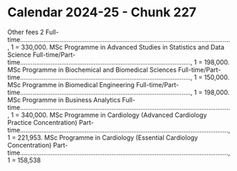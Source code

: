 # Calendar 2024-25 - Chunk 227

<!-- Chunk tokens: 885, Enriched tokens: 888 -->

Other fees 2
Full-time....................................................................................................................., 1 = 330,000. MSc Programme in Advanced Studies in Statistics and Data Science Full-time/Part-time..............................................................................................., 1 = 198,000. MSc Programme in Biochemical and Biomedical Sciences Full-time/Part-time..............................................................................................., 1 = 150,000. MSc Programme in Biomedical Engineering Full-time/Part-time..............................................................................................., 1 = 198,000. MSc Programme in Business Analytics Full-time....................................................................................................................., 1 = 340,000. MSc Programme in Cardiology (Advanced Cardiology Practice Concentration) Part-time...................................................................................................................., 1 = 221,953. MSc Programme in Cardiology (Essential Cardiology Concentration) Part-time...................................................................................................................., 1 = 158,538
